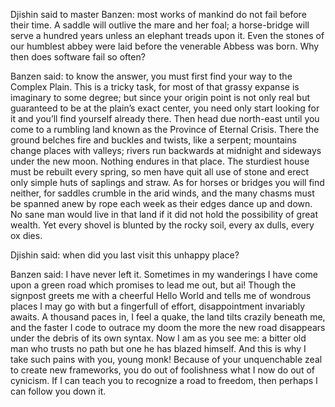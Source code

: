 Djishin said to master Banzen: most works of mankind
do not fail before their time.  A saddle will outlive the
mare and her foal; a horse-bridge will serve a hundred years
unless an elephant treads upon it.  Even the stones of our
humblest abbey were laid before the venerable Abbess was
born.  Why then does software fail so often?

Banzen said: to know the answer, you must first find your
way to the Complex Plain.  This is a tricky task, for most
of that grassy expanse is imaginary to some degree; but
since your origin point is not only real but guaranteed to
be at the plain’s exact center, you need only start looking
for it and you’ll find yourself already there.  Then head
due north-east until you come to a rumbling land known as
the Province of Eternal Crisis.  There the ground belches
fire and buckles and twists, like a serpent; mountains
change places with valleys; rivers run backwards at midnight
and sideways under the new moon.  Nothing endures in that
place.  The sturdiest house must be rebuilt every spring, so
men have quit all use of stone and erect only simple huts of
saplings and straw.  As for horses or bridges you will find
neither, for saddles crumble in the arid winds, and the many
chasms must be spanned anew by rope each week as their edges
dance up and down.  No sane man would live in that land if
it did not hold the possibility of great wealth.  Yet every
shovel is blunted by the rocky soil, every ax dulls, every
ox dies.

Djishin said: when did you last visit this unhappy place?

Banzen said: I have never left it.  Sometimes in my
wanderings I have come upon a green road which promises to
lead me out, but ai!  Though the signpost greets me with a
cheerful Hello World and tells me of wondrous places I may
go with but a fingerfull of effort, disappointment
invariably awaits.  A thousand paces in, I feel a quake, the
land tilts crazily beneath me, and the faster I code to
outrace my doom the more the new road disappears under the
debris of its own syntax.  Now I am as you see me: a bitter
old man who trusts no path but one he has blazed himself.
And this is why I take such pains with you, young monk!
Because of your unquenchable zeal to create new frameworks,
you do out of foolishness what I now do out of cynicism.
If I can teach you to recognize a road to freedom,
then perhaps I can follow you down it.

